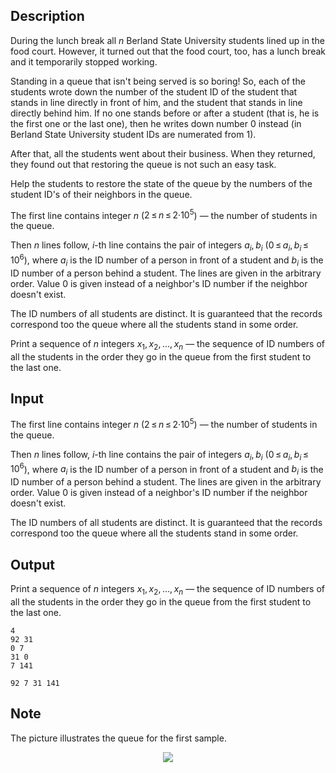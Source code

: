 ## Description

<div><p>During the lunch break all <span class="tex-span"><i>n</i></span> Berland State University students lined up in the food court. However, it turned out that the food court, too, has a lunch break and it temporarily stopped working.</p><p>Standing in a queue that isn't being served is so boring! So, each of the students wrote down the number of the student ID of the student that stands in line directly in front of him, and the student that stands in line directly behind him. If no one stands before or after a student (that is, he is the first one or the last one), then he writes down number <span class="tex-font-style-tt">0</span> instead (in Berland State University student IDs are numerated from <span class="tex-span">1</span>).</p><p>After that, all the students went about their business. When they returned, they found out that restoring the queue is not such an easy task.</p><p>Help the students to restore the state of the queue by the numbers of the student ID's of their neighbors in the queue.</p></div><div class="input-specification"><p>The first line contains integer <span class="tex-span"><i>n</i></span> (<span class="tex-span">2 ≤ <i>n</i> ≤ 2·10<sup class="upper-index">5</sup></span>) — the number of students in the queue. </p><p>Then <span class="tex-span"><i>n</i></span> lines follow, <span class="tex-span"><i>i</i></span>-th line contains the pair of integers <span class="tex-span"><i>a</i><sub class="lower-index"><i>i</i></sub>, <i>b</i><sub class="lower-index"><i>i</i></sub></span> (<span class="tex-span">0 ≤ <i>a</i><sub class="lower-index"><i>i</i></sub>, <i>b</i><sub class="lower-index"><i>i</i></sub> ≤ 10<sup class="upper-index">6</sup></span>), where <span class="tex-span"><i>a</i><sub class="lower-index"><i>i</i></sub></span> is the ID number of a person in front of a student and <span class="tex-span"><i>b</i><sub class="lower-index"><i>i</i></sub></span> is the ID number of a person behind a student. The lines are given in the arbitrary order. Value <span class="tex-font-style-tt">0</span> is given instead of a neighbor's ID number if the neighbor doesn't exist.</p><p>The ID numbers of all students are distinct. It is guaranteed that the records correspond too the queue where all the students stand in some order.</p></div><div class="output-specification"><p>Print a sequence of <span class="tex-span"><i>n</i></span> integers <span class="tex-span"><i>x</i><sub class="lower-index">1</sub>, <i>x</i><sub class="lower-index">2</sub>, ..., <i>x</i><sub class="lower-index"><i>n</i></sub></span> — the sequence of ID numbers of all the students in the order they go in the queue from the first student to the last one.</p></div>

## Input

<p>The first line contains integer <span class="tex-span"><i>n</i></span> (<span class="tex-span">2 ≤ <i>n</i> ≤ 2·10<sup class="upper-index">5</sup></span>) — the number of students in the queue. </p><p>Then <span class="tex-span"><i>n</i></span> lines follow, <span class="tex-span"><i>i</i></span>-th line contains the pair of integers <span class="tex-span"><i>a</i><sub class="lower-index"><i>i</i></sub>, <i>b</i><sub class="lower-index"><i>i</i></sub></span> (<span class="tex-span">0 ≤ <i>a</i><sub class="lower-index"><i>i</i></sub>, <i>b</i><sub class="lower-index"><i>i</i></sub> ≤ 10<sup class="upper-index">6</sup></span>), where <span class="tex-span"><i>a</i><sub class="lower-index"><i>i</i></sub></span> is the ID number of a person in front of a student and <span class="tex-span"><i>b</i><sub class="lower-index"><i>i</i></sub></span> is the ID number of a person behind a student. The lines are given in the arbitrary order. Value <span class="tex-font-style-tt">0</span> is given instead of a neighbor's ID number if the neighbor doesn't exist.</p><p>The ID numbers of all students are distinct. It is guaranteed that the records correspond too the queue where all the students stand in some order.</p>

## Output

<p>Print a sequence of <span class="tex-span"><i>n</i></span> integers <span class="tex-span"><i>x</i><sub class="lower-index">1</sub>, <i>x</i><sub class="lower-index">2</sub>, ..., <i>x</i><sub class="lower-index"><i>n</i></sub></span> — the sequence of ID numbers of all the students in the order they go in the queue from the first student to the last one.</p>





```input1
4
92 31
0 7
31 0
7 141

```




```output1
92 7 31 141 

```



## Note

<p>The picture illustrates the queue for the first sample.</p><center> <img class="tex-graphics" src="file://9FL8MiCK.png" style="max-width: 100.0%;max-height: 100.0%;"> </center>
